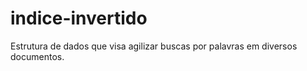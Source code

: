 # indice-invertido
Estrutura de dados que visa agilizar buscas por palavras em diversos documentos.
